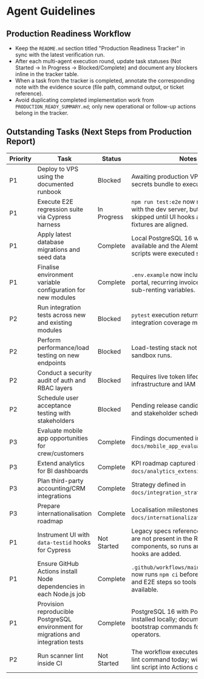 # Agent Guidelines

## Production Readiness Workflow
- Keep the `README.md` section titled "Production Readiness Tracker" in sync with the latest verification run.
- After each multi-agent execution round, update task statuses (Not Started → In Progress → Blocked/Complete) and document any blockers inline in the tracker table.
- When a task from the tracker is completed, annotate the corresponding note with the evidence source (file path, command output, or ticket reference).
- Avoid duplicating completed implementation work from `PRODUCTION_READY_SUMMARY.md`; only new operational or follow-up actions belong in the tracker.

## Outstanding Tasks (Next Steps from Production Report)
| Priority | Task | Status | Notes |
| --- | --- | --- | --- |
| P1 | Deploy to VPS using the documented runbook | Blocked | Awaiting production VPS access and secrets bundle to execute the runbook. |
| P1 | Execute E2E regression suite via Cypress harness | In Progress | `npm run test:e2e` now runs Cypress with the dev server, but specs are skipped until UI hooks and backend fixtures are aligned. |
| P1 | Apply latest database migrations and seed data | Complete | Local PostgreSQL 16 with PostGIS is available and the Alembic plus seed scripts were executed successfully. |
| P1 | Finalise environment variable configuration for new modules | Complete | `.env.example` now includes customer portal, recurring invoice, booking, and sub-renting variables. |
| P2 | Run integration tests across new and existing modules | Blocked | `pytest` execution returned no tests; integration coverage must be authored. |
| P2 | Perform performance/load testing on new endpoints | Blocked | Load-testing stack not available during sandbox runs. |
| P2 | Conduct a security audit of auth and RBAC layers | Blocked | Requires live token lifecycle infrastructure and IAM stakeholders. |
| P2 | Schedule user acceptance testing with stakeholders | Blocked | Pending release candidate availability and stakeholder scheduling. |
| P3 | Evaluate mobile app opportunities for crew/customers | Complete | Findings documented in `docs/mobile_app_evaluation.md`. |
| P3 | Extend analytics for BI dashboards | Complete | KPI roadmap captured in `docs/analytics_extension_plan.md`. |
| P3 | Plan third-party accounting/CRM integrations | Complete | Strategy defined in `docs/integration_strategy.md`. |
| P3 | Prepare internationalisation roadmap | Complete | Localisation milestones outlined in `docs/internationalization_roadmap.md`. |
| P1 | Instrument UI with `data-testid` hooks for Cypress | Not Started | Legacy specs reference selectors that are not present in the React components, so runs are skipped until hooks are added. |
| P1 | Ensure GitHub Actions install Node dependencies in each Node.js job | Complete | `.github/workflows/main-workflow.yml` now runs `npm ci` before lint, test, build, and E2E steps so tools like ESLint are available. |
| P1 | Provision reproducible PostgreSQL environment for migrations and integration tests | Complete | PostgreSQL 16 with PostGIS has been installed locally; document the bootstrap commands for future operators. |
| P2 | Run scanner lint inside CI | Not Started | The workflow executes only the root lint command today; wire the scanner lint script into Actions once ready. |
